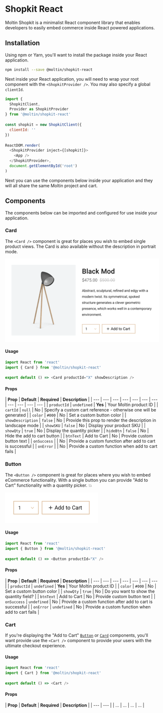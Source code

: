 # Shopkit React

Moltin Shopkit is a minimalist React component library that enables developers to easily embed commerce inside React powered applications.

## Installation

Using npm or Yarn, you'll want to install the package inside your React application.

```bash
npm install --save @moltin/shopkit-react
```

Next inside your React application, you will need to wrap your root component with the `<ShopkitProvider />`. You may also specify a global `clientId`.

```javascript
import { 
  ShopkitClient, 
  Provider as ShopkitProvider
} from '@moltin/shopkit-react'

const shopkit = new ShopkitClient({
  clientId: ''
})

ReactDOM.render(
  <ShopkitProvider inject={[shopkit]}>
    <App />
  </ShopkitProvider>,
  document.getElementById('root')
)
```

Next you can use the components below inside your application and they will all share the same Moltin project and cart.

## Components

The components below can be imported and configured for use inside your application.

### Card

The `<Card />` component is great for places you wish to embed single product views. The Card is also available without the description in portrait mode.

![Card with description](../.gitbook/assets/product-widget-with-description-2x.png)

#### Usage

```javascript
import React from 'react'
import { Card } from '@moltin/shopkit-react'

export default () => <Card productId="X" showDescription />
```

#### Props

| **Prop** | **Default** | **Required** | **Description** |
| --- | --- | --- | --- | --- | --- | --- | --- | --- | --- | --- |
| `productId` | `undefined` | **Yes** | Your Moltin product ID |
| `cartId` | `null` | No | Specify a custom cart reference - otherwise one will be generated |
| `color` | `#000` | No | Set a custom button color |
| `showDescription` | `false` | No | Provide this prop to render the description in landscape mode |
| `showSKU` | `false` | No | Display your product SKU |
| `showQty` | `true` | No | Display the quantity picker |
| `hideBtn` | `false` | No | Hide the add to cart button |
| `btnText` | Add to Cart | No | Provide custom button text |
| `onSuccess` |  | No | Provide a custom function after add to cart is successful |
| `onError` |  | No | Provide a custom function when add to cart fails |

### Button

The `<Button />` component is great for places where you wish to embed eCommerce functionality. With a single button you can provide "Add to Cart" functionality with a quantity picker. 💥

![Button with quantity picker](../.gitbook/assets/buy-button.jpg)

#### Usage

```javascript
import React from 'react'
import { Button } from '@moltin/shopkit-react'

export default () => <Button productId="X" />
```

#### Props

| **Prop** | **Default** | **Required** | **Description** |
| --- | --- | --- | --- | --- | --- | --- |
| `productId` | `undefined` | **Yes** | Your Moltin product ID |
| `color` | `#000` | No | Set a custom button color |
| `showQty` | `true` | No | Do you want to show the quantity field? |
| `btnText` | Add to Cart | No | Provide custom button text |
| `onSuccess` | `undefined` | No | Provide a custom function after add to cart is successful |
| `onError` | `undefined` | No | Provide a custom function when add to cart fails |

### Cart

If you're displaying the "Add to Cart" [`Button`](shopkit-react.md#button) or [`Card`](shopkit-react.md#card) components, you'll want provide use the `<Cart />` component to provide your users with the ultimate checkout experience.

#### Usage

```javascript
import React from 'react'
import { Cart } from '@moltin/shopkit-react'

export default () => <Cart />
```

#### Props

| **Prop** | **Default** | **Required** | **Description** |
| --- | --- |
| ... | ... | ... | ... |

